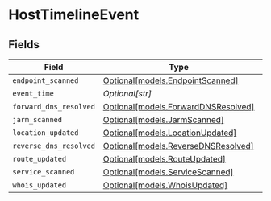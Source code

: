 # HostTimelineEvent


## Fields

| Field                                                                  | Type                                                                   | Required                                                               | Description                                                            |
| ---------------------------------------------------------------------- | ---------------------------------------------------------------------- | ---------------------------------------------------------------------- | ---------------------------------------------------------------------- |
| `endpoint_scanned`                                                     | [Optional[models.EndpointScanned]](../models/endpointscanned.md)       | :heavy_minus_sign:                                                     | N/A                                                                    |
| `event_time`                                                           | *Optional[str]*                                                        | :heavy_minus_sign:                                                     | N/A                                                                    |
| `forward_dns_resolved`                                                 | [Optional[models.ForwardDNSResolved]](../models/forwarddnsresolved.md) | :heavy_minus_sign:                                                     | N/A                                                                    |
| `jarm_scanned`                                                         | [Optional[models.JarmScanned]](../models/jarmscanned.md)               | :heavy_minus_sign:                                                     | N/A                                                                    |
| `location_updated`                                                     | [Optional[models.LocationUpdated]](../models/locationupdated.md)       | :heavy_minus_sign:                                                     | N/A                                                                    |
| `reverse_dns_resolved`                                                 | [Optional[models.ReverseDNSResolved]](../models/reversednsresolved.md) | :heavy_minus_sign:                                                     | N/A                                                                    |
| `route_updated`                                                        | [Optional[models.RouteUpdated]](../models/routeupdated.md)             | :heavy_minus_sign:                                                     | N/A                                                                    |
| `service_scanned`                                                      | [Optional[models.ServiceScanned]](../models/servicescanned.md)         | :heavy_minus_sign:                                                     | N/A                                                                    |
| `whois_updated`                                                        | [Optional[models.WhoisUpdated]](../models/whoisupdated.md)             | :heavy_minus_sign:                                                     | N/A                                                                    |